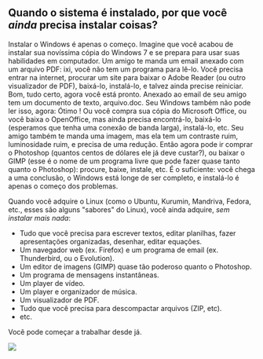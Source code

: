 

<div id="corps">

<h2>Quando o sistema é instalado, por que você <i>ainda</i> precisa instalar coisas?</h2>

Instalar o Windows é apenas o começo. Imagine que você acabou de instalar sua novíssima cópia do Windows 7 e se prepara para usar suas habilidades em computador. Um amigo te manda um email anexado com um arquivo PDF: ixi, você não tem um programa para lê-lo. Você precisa entrar na internet, procurar um site para baixar o Adobe Reader (ou outro visualizador de PDF), baixá-lo, instalá-lo, e talvez ainda precise reiniciar. Bom, tudo certo, agora você está pronto. Anexado ao email de seu amigo tem um documento de texto, arquivo.doc. Seu Windows também não pode ler isso, agora: Ótimo ! Ou você compra sua cópia do Microsoft Office, ou você baixa o OpenOffice, mas ainda precisa encontrá-lo, baixá-lo (esperamos que tenha uma conexão de banda larga), instalá-lo, etc. Seu amigo também te manda uma imagem, mas ela tem um contraste ruim, luminosidade ruim, e precisa de uma redução. Então agora pode ir comprar o Photoshop (quantos centos de dólares ele já deve custar?), ou baixar o GIMP (esse é o nome de um programa livre que pode fazer quase tanto quanto o Photoshop): procure, baixe, instale, etc. É o suficiente: você chega a uma conclusão, o Windows está longe de ser completo, e instalá-lo é apenas o começo dos problemas.

Quando você adquire o Linux (como o Ubuntu, Kurumin, Mandriva, Fedora, etc., esses são alguns "sabores" do Linux), você ainda adquire, <i>sem instalar mais nada</i>:

<ul>


<li>Tudo que você precisa para escrever textos, editar planilhas, fazer apresentações organizadas, desenhar, editar equações.</li>

<li>Um navegador web (ex. Firefox) e um programa de email (ex. Thunderbird, ou o Evolution).</li>

<li>Um editor de imagens (GIMP) quase tão poderoso quanto o Photoshop.</li>

<li>Um programa de mensagens instantâneas.</li>

<li>Um player de vídeo.</li>

<li>Um player e organizador de música.</li>

<li>Um visualizador de PDF.</li>

<li>Tudo que você precisa para descompactar arquivos (ZIP, etc).</li>

<li>etc.</li>

</ul>

Você pode começar a trabalhar desde já.

<img src="Images/app_menu.png" />

</div>


